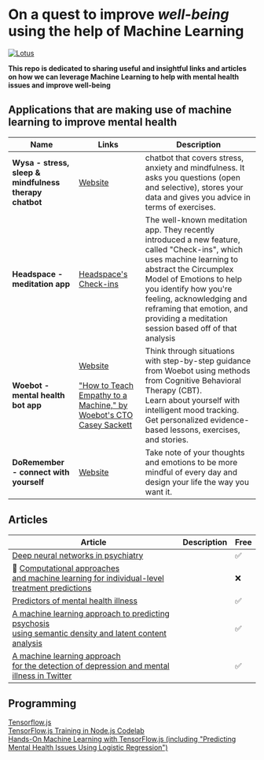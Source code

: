 # On a quest to improve _well-being_ using the help of Machine Learning

[![Lotus](https://live.staticflickr.com/4142/4737129881_a476ee58d3_n.jpg)]()

**This repo is dedicated to sharing useful and insightful links and articles on how we can leverage Machine Learning to help with mental health issues and improve well-being**

## Applications that are making use of machine learning to improve mental health

| Name                                                   | Links                                                                                                                                               | Description                                                                                                                                                                                                                                                                                                                                       |
| ------------------------------------------------------ | --------------------------------------------------------------------------------------------------------------------------------------------------- | ------------------------------------------------------------------------------------------------------------------------------------------------------------------------------------------------------------------------------------------------------------------------------------------------------------------------------------------------- |
| **Wysa - stress, sleep & mindfulness therapy chatbot** | [Website](https://www.wysa.io/)                                                                                                                     | chatbot that covers stress, anxiety and mindfulness. It asks you questions (open and selective), stores your data and gives you advice in terms of exercises.                                                                                                                                                                                     |
| **Headspace - meditation app**                         | [Headspace's Check-ins](https://dribbble.com/shots/6678843-Headspace-Check-in-s)                                                                    | The well-known meditation app. They recently introduced a new feature, called "Check-ins", which uses machine learning to abstract the Circumplex Model of Emotions to help you identify how you're feeling, acknowledging and reframing that emotion, and providing a meditation session based off of that analysis |
| **Woebot - mental health bot app**                     | [Website](https://woebot.io/)<br/><br/>["How to Teach Empathy to a Machine," by Woebot's CTO Casey Sackett](https://www.youtube.com/watch?v=WNN2ymvbRFM) | Think through situations with step-by-step guidance from Woebot using methods from Cognitive Behavioral Therapy (CBT).<br />Learn about yourself with intelligent mood tracking.<br />Get personalized evidence-based lessons, exercises, and stories.                                                                                            |
| **DoRemember - connect with yourself**                 | [Website](https://doremember.xyz/)                                                                                                                  | Take note of your thoughts and emotions to be more mindful of every day and design your life the way you want it.                                                                                                                                                                                                                                 |

## Articles
| Article | Description | Free |
| ------- | ----------- | ---- |
| [Deep neural networks in psychiatry](https://www.nature.com/articles/s41380-019-0365-9) |  | ✅ |
| 💸 [Computational approaches<br/>and machine learning for individual-level treatment predictions](https://link.springer.com/article/10.1007%2Fs00213-019-05282-4) | | ❌ |
| [Predictors of mental health illness](https://www.kaggle.com/kairosart/machine-learning-for-mental-health-1) | | ✅ |
| [A machine learning approach to predicting psychosis<br/>using semantic density and latent content analysis](https://www.nature.com/articles/s41537-019-0077-9) | | ✅ |
| [A machine learning approach<br/>for the detection of depression and mental illness in Twitter](https://medium.com/datadriveninvestor/a-machine-learning-approach-for-detection-of-depression-and-mental-illness-in-twitter-3f3a32a4df60) | | ✅ |

## Programming
[Tensorflow.js](https://www.tensorflow.org/js)  
[TensorFlow.js Training in Node.js Codelab](https://codelabs.developers.google.com/codelabs/tensorflowjs-nodejs-codelab/#0)  
[Hands-On Machine Learning with TensorFlow.js (including "Predicting Mental Health Issues Using Logistic Regression")](https://www.oreilly.com/library/view/hands-on-machine-learning/9781789613155/)